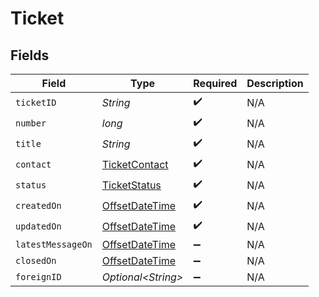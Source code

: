 # Ticket


## Fields

| Field                                                                                     | Type                                                                                      | Required                                                                                  | Description                                                                               |
| ----------------------------------------------------------------------------------------- | ----------------------------------------------------------------------------------------- | ----------------------------------------------------------------------------------------- | ----------------------------------------------------------------------------------------- |
| `ticketID`                                                                                | *String*                                                                                  | :heavy_check_mark:                                                                        | N/A                                                                                       |
| `number`                                                                                  | *long*                                                                                    | :heavy_check_mark:                                                                        | N/A                                                                                       |
| `title`                                                                                   | *String*                                                                                  | :heavy_check_mark:                                                                        | N/A                                                                                       |
| `contact`                                                                                 | [TicketContact](../../models/components/TicketContact.md)                                 | :heavy_check_mark:                                                                        | N/A                                                                                       |
| `status`                                                                                  | [TicketStatus](../../models/components/TicketStatus.md)                                   | :heavy_check_mark:                                                                        | N/A                                                                                       |
| `createdOn`                                                                               | [OffsetDateTime](https://docs.oracle.com/javase/8/docs/api/java/time/OffsetDateTime.html) | :heavy_check_mark:                                                                        | N/A                                                                                       |
| `updatedOn`                                                                               | [OffsetDateTime](https://docs.oracle.com/javase/8/docs/api/java/time/OffsetDateTime.html) | :heavy_check_mark:                                                                        | N/A                                                                                       |
| `latestMessageOn`                                                                         | [OffsetDateTime](https://docs.oracle.com/javase/8/docs/api/java/time/OffsetDateTime.html) | :heavy_minus_sign:                                                                        | N/A                                                                                       |
| `closedOn`                                                                                | [OffsetDateTime](https://docs.oracle.com/javase/8/docs/api/java/time/OffsetDateTime.html) | :heavy_minus_sign:                                                                        | N/A                                                                                       |
| `foreignID`                                                                               | *Optional\<String>*                                                                       | :heavy_minus_sign:                                                                        | N/A                                                                                       |